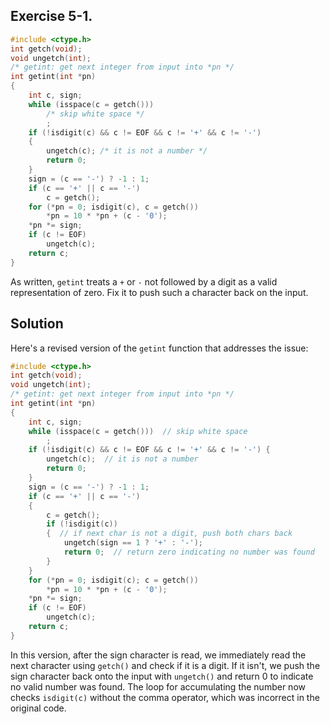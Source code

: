 ## Exercise 5-1. 
```c
#include <ctype.h>
int getch(void);
void ungetch(int);
/* getint: get next integer from input into *pn */
int getint(int *pn)
{
    int c, sign;
    while (isspace(c = getch()))
        /* skip white space */
        ;
    if (!isdigit(c) && c != EOF && c != '+' && c != '-')
    {
        ungetch(c); /* it is not a number */
        return 0;
    }
    sign = (c == '-') ? -1 : 1;
    if (c == '+' || c == '-')
        c = getch();
    for (*pn = 0; isdigit(c), c = getch())
        *pn = 10 * *pn + (c - '0');
    *pn *= sign;
    if (c != EOF)
        ungetch(c);
    return c;
}
```
As written, `getint` treats a `+` or `-` not followed by a digit as a valid
representation of zero. Fix it to push such a character back on the input.
## Solution
Here's a revised version of the `getint` function that addresses the issue:
```c
#include <ctype.h>
int getch(void);
void ungetch(int);
/* getint: get next integer from input into *pn */
int getint(int *pn) 
{
    int c, sign;
    while (isspace(c = getch()))  // skip white space
        ;
    if (!isdigit(c) && c != EOF && c != '+' && c != '-') {
        ungetch(c);  // it is not a number
        return 0;
    }
    sign = (c == '-') ? -1 : 1;
    if (c == '+' || c == '-') 
    {
        c = getch();
        if (!isdigit(c)) 
        {  // if next char is not a digit, push both chars back
            ungetch(sign == 1 ? '+' : '-');
            return 0;  // return zero indicating no number was found
        }
    }
    for (*pn = 0; isdigit(c); c = getch())
        *pn = 10 * *pn + (c - '0');
    *pn *= sign;
    if (c != EOF)
        ungetch(c);
    return c;
}
```
In this version, after the sign character is read, we immediately read the next character using `getch()` and check if it is a digit. If it isn't, we push the sign character back onto the input with `ungetch()` and return 0 to indicate no valid number was found. The loop for accumulating the number now checks `isdigit(c)` without the comma operator, which was incorrect in the original code.